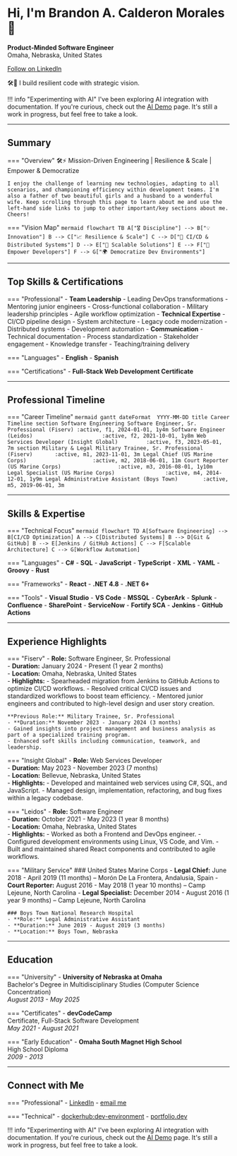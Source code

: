 # Hi, I'm Brandon A. Calderon Morales 👋

**Product-Minded Software Engineer**  
Omaha, Nebraska, United States

<a class="md-linkedin-button" href="https://www.linkedin.com/comm/mynetwork/discovery-see-all?usecase=PEOPLE_FOLLOWS&followMember=bcalderonmorales-cmoe" target="_blank">Follow on LinkedIn</a>

🛠️🚀 I build resilient code with strategic vision.

!!! info "Experimenting with AI"
    I've been exploring AI integration with documentation. If you're curious, check out the 
    [AI Demo](./ai-demo.md) page. It's still a work in progress, but feel free to take a look.

----

## Summary

=== "Overview"
    🛠️⚡ Mission-Driven Engineering | Resilience & Scale | Empower & Democratize

    I enjoy the challenge of learning new technologies, adapting to all scenarios, and championing efficiency within development teams. I'm also a father of two beautiful girls and a husband to a wonderful wife. Keep scrolling through this page to learn about me and use the left-hand side links to jump to other important/key sections about me. Cheers!
    
=== "Vision Map"
    ```mermaid
    flowchart TB
      A["🎖️ Discipline"] --> B["💡 Innovation"]
      B --> C["📈 Resilience & Scale"]
      C --> D["🔧 CI/CD & Distributed Systems"]
      D --> E["🚀 Scalable Solutions"]
      E --> F["🤝 Empower Developers"]
      F --> G["🌍 Democratize Dev Environments"]
    ```

----

## Top Skills & Certifications

=== "Professional"
    - **Team Leadership**
        - Leading DevOps transformations
        - Mentoring junior engineers
        - Cross-functional collaboration
        - Military leadership principles
        - Agile workflow optimization
    - **Technical Expertise**
        - CI/CD pipeline design
        - System architecture
        - Legacy code modernization
        - Distributed systems
        - Development automation
    - **Communication**
        - Technical documentation
        - Process standardization
        - Stakeholder engagement
        - Knowledge transfer
        - Teaching/training delivery

=== "Languages"
    - **English**
    - **Spanish**
    
=== "Certifications" 
    - **Full-Stack Web Development Certificate**

----

## Professional Timeline

=== "Career Timeline"
    ```mermaid
    gantt
        dateFormat  YYYY-MM-DD
        title Career Timeline
        section Software Engineering
        Software Engineer, Sr. Professional (Fiserv) :active, f1, 2024-01-01, 1y4m
        Software Engineer (Leidos)                      :active, f2, 2021-10-01, 1y8m
        Web Services Developer (Insight Global)         :active, f3, 2023-05-01, 7m
        section Military & Legal
        Military Trainee, Sr. Professional (Fiserv)       :active, m1, 2023-11-01, 3m
        Legal Chief (US Marine Corps)                     :active, m2, 2018-06-01, 11m
        Court Reporter (US Marine Corps)                  :active, m3, 2016-08-01, 1y10m
        Legal Specialist (US Marine Corps)                :active, m4, 2014-12-01, 1y9m
        Legal Administrative Assistant (Boys Town)        :active, m5, 2019-06-01, 3m
    ```

----

## Skills & Expertise

=== "Technical Focus"
    ```mermaid
    flowchart TD
        A[Software Engineering] --> B[CI/CD Optimization]
        A --> C[Distributed Systems]
        B --> D[Git & GitHub]
        B --> E[Jenkins / GitHub Actions]
        C --> F[Scalable Architecture]
        C --> G[Workflow Automation]
    ```

=== "Languages"
    - **C#**
    - **SQL**
    - **JavaScript**
    - **TypeScript**
    - **XML**
    - **YAML**
    - **Groovy**
    - **Rust**

=== "Frameworks"
    - **React**
    - **.NET 4.8**
    - **.NET 6+**
    
=== "Tools"
    - **Visual Studio**
    - **VS Code**
    - **MSSQL**
    - **CyberArk**
    - **Splunk** 
    - **Confluence**
    - **SharePoint**
    - **ServiceNow**
    - **Fortify SCA**
    - **Jenkins**
    - **GitHub Actions**

----

## Experience Highlights

=== "Fiserv"
    - **Role:** Software Engineer, Sr. Professional  
    - **Duration:** January 2024 - Present (1 year 2 months)  
    - **Location:** Omaha, Nebraska, United States  
    - **Highlights:**
      - Spearheaded migration from Jenkins to GitHub Actions to optimize CI/CD workflows.
      - Resolved critical CI/CD issues and standardized workflows to boost team efficiency.
      - Mentored junior engineers and contributed to high-level design and user story creation.
    
    **Previous Role:** Military Trainee, Sr. Professional
    - **Duration:** November 2023 - January 2024 (3 months)
    - Gained insights into project management and business analysis as part of a specialized training program.
    - Enhanced soft skills including communication, teamwork, and leadership.

=== "Insight Global"
    - **Role:** Web Services Developer  
    - **Duration:** May 2023 - November 2023 (7 months)  
    - **Location:** Bellevue, Nebraska, United States  
    - **Highlights:**
      - Developed and maintained web services using C#, SQL, and JavaScript.
      - Managed design, implementation, refactoring, and bug fixes within a legacy codebase.

=== "Leidos"
    - **Role:** Software Engineer  
    - **Duration:** October 2021 - May 2023 (1 year 8 months)  
    - **Location:** Omaha, Nebraska, United States  
    - **Highlights:**
      - Worked as both a Frontend and DevOps engineer.
      - Configured development environments using Linux, VS Code, and Vim.
      - Built and maintained shared React components and contributed to agile workflows.

=== "Military Service"
    ### United States Marine Corps
    - **Legal Chief:** June 2018 - April 2019 (11 months) – Morón De La Frontera, Andalusia, Spain
    - **Court Reporter:** August 2016 - May 2018 (1 year 10 months) – Camp Lejeune, North Carolina
    - **Legal Specialist:** December 2014 - August 2016 (1 year 9 months) – Camp Lejeune, North Carolina
    
    ### Boys Town National Research Hospital
    - **Role:** Legal Administrative Assistant  
    - **Duration:** June 2019 - August 2019 (3 months)  
    - **Location:** Boys Town, Nebraska

----

## Education

=== "University"
    - **University of Nebraska at Omaha**  
      Bachelor's Degree in Multidisciplinary Studies (Computer Science Concentration)  
      *August 2013 - May 2025*

=== "Certificates" 
    - **devCodeCamp**  
      Certificate, Full-Stack Software Development  
      *May 2021 - August 2021*

=== "Early Education"
    - **Omaha South Magnet High School**  
      High School Diploma  
      *2009 - 2013*

----

## Connect with Me

=== "Professional"
    - [LinkedIn](https://www.linkedin.com/in/bcalderonmorales-cmoe)
    - [email me](mailto:brandon.ceemoe@gmail.com)

=== "Technical" 
    - [dockerhub:dev-environment](https://hub.docker.com/r/cmoe640/dev-environment)
    - [portfolio.dev](https://brandon-calderon-morales-portfolio.dev)

!!! info "Experimenting with AI"
    I've been exploring AI integration with documentation. If you're curious, check out the 
    [AI Demo](./ai-demo.md) page. It's still a work in progress, but feel free to take a look.